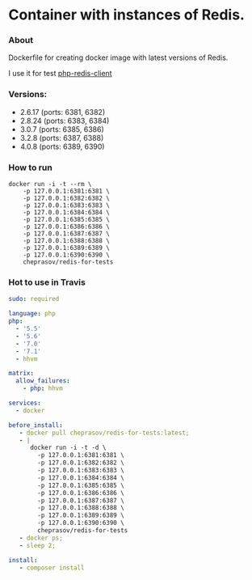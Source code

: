 Container with instances of Redis.
===

### About

Dockerfile for creating docker image with latest versions of Redis.

I use it for test [php-redis-client](https://github.com/cheprasov/php-redis-client)

### Versions:
- 2.6.17 (ports: 6381, 6382)
- 2.8.24 (ports: 6383, 6384)
- 3.0.7 (ports: 6385, 6386)
- 3.2.8 (ports: 6387, 6388)
- 4.0.8 (ports: 6389, 6390)

### How to run
```
docker run -i -t --rm \
    -p 127.0.0.1:6381:6381 \
    -p 127.0.0.1:6382:6382 \
    -p 127.0.0.1:6383:6383 \
    -p 127.0.0.1:6384:6384 \
    -p 127.0.0.1:6385:6385 \
    -p 127.0.0.1:6386:6386 \
    -p 127.0.0.1:6387:6387 \
    -p 127.0.0.1:6388:6388 \
    -p 127.0.0.1:6389:6389 \
    -p 127.0.0.1:6390:6390 \
    cheprasov/redis-for-tests
```

### Hot to use in Travis

```yml
sudo: required

language: php
php:
  - '5.5'
  - '5.6'
  - '7.0'
  - '7.1'
  - hhvm

matrix:
  allow_failures:
    - php: hhvm

services:
  - docker

before_install:
   - docker pull cheprasov/redis-for-tests:latest;
   - |
      docker run -i -t -d \
        -p 127.0.0.1:6381:6381 \
        -p 127.0.0.1:6382:6382 \
        -p 127.0.0.1:6383:6383 \
        -p 127.0.0.1:6384:6384 \
        -p 127.0.0.1:6385:6385 \
        -p 127.0.0.1:6386:6386 \
        -p 127.0.0.1:6387:6387 \
        -p 127.0.0.1:6388:6388 \
        -p 127.0.0.1:6389:6389 \
        -p 127.0.0.1:6390:6390 \
        cheprasov/redis-for-tests
   - docker ps;
   - sleep 2;

install:
   - composer install

```
